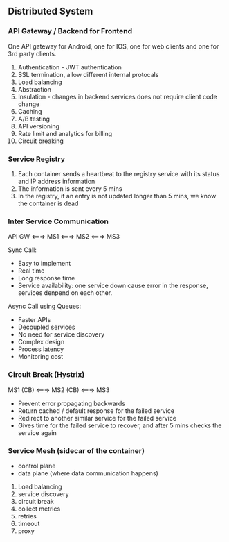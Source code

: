 ## Distributed System

### API Gateway / Backend for Frontend
One API gateway for Android, one for IOS, one for web clients and one for 3rd party clients.

1. Authentication - JWT authentication
2. SSL termination, allow different internal protocals
3. Load balancing
4. Abstraction
5. Insulation - changes in backend services does not require client code change
6. Caching
7. A/B testing
8. API versioning
9. Rate limit and analytics for billing
10. Circuit breaking

### Service Registry
1. Each container sends a heartbeat to the registry service with its status and IP address information
2. The information is sent every 5 mins
3. In the registry, if an entry is not updated longer than 5 mins, we know the container is dead


### Inter Service Communication
API GW <===> MS1 <===> MS2 <===> MS3

Sync Call:
* Easy to implement
* Real time
* Long response time
* Service availability: one service down cause error in the response, services denpend on each other.

Async Call using Queues:
* Faster APIs
* Decoupled services
* No need for service discovery
* Complex design
* Process latency
* Monitoring cost

### Circuit Break (Hystrix)
MS1 (CB) <===> MS2 (CB) <===> MS3

* Prevent error propagating backwards
* Return cached / default response for the failed service
* Redirect to another similar service for the failed service
* Gives time for the failed service to recover, and after 5 mins checks the service again

### Service Mesh (sidecar of the container)
 - control plane
 - data plane (where data communication happens)
1. Load balancing
2. service discovery
3. circuit break
4. collect metrics
5. retries
6. timeout
7. proxy
















